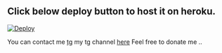 
## Click below deploy button to host it on heroku.
[![Deploy](https://www.herokucdn.com/deploy/button.svg)](https://heroku.com/deploy)

You can contact me [tg](https://telegram.me/nitin181) my tg channel [here](https://telegram.me/binverse)
Feel free to donate me ..
